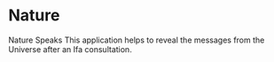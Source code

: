 # Nature
Nature Speaks
This application helps to reveal the messages from the Universe after an Ifa consultation.
